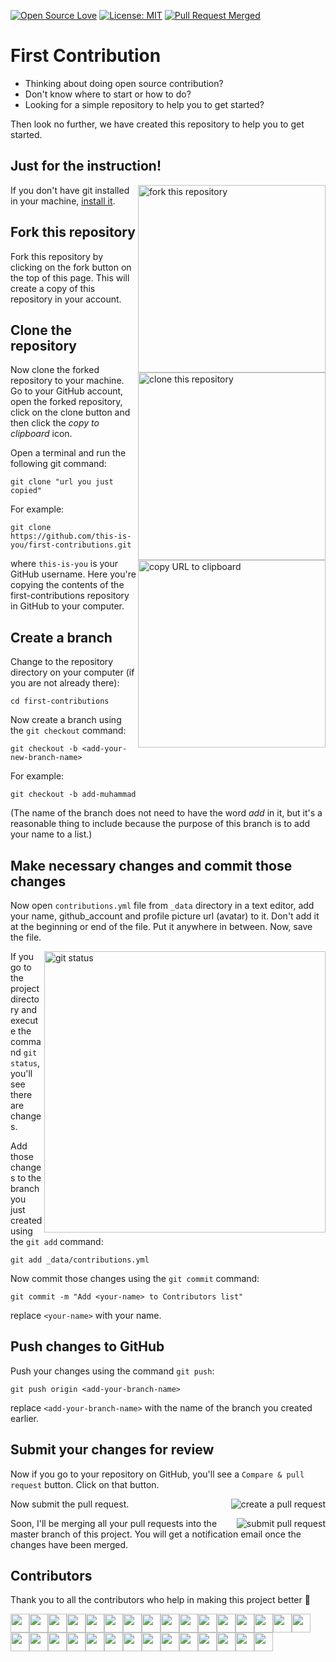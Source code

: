 [![Open Source Love](https://badges.frapsoft.com/os/v1/open-source.svg?v=103)](https://github.com/ellerbrock/open-source-badges/)
[![License: MIT](https://img.shields.io/badge/License-MIT-green.svg)](https://opensource.org/licenses/MIT)
[![Pull Request Merged](https://img.shields.io/github/issues-pr-closed/devncode/first-contributions)](https://github.com/devncode/first-contributions/pulls)

# First Contribution

- Thinking about doing open source contribution?
- Don't know where to start or how to do?
- Looking for a simple repository to help you to get started?

Then look no further, we have created this repository to help you to get started.

## Just for the instruction!

<img align="right" width="300" src="assets/fork.png" alt="fork this repository" />

If you don't have git installed in your machine, [install it](https://help.github.com/articles/set-up-git/).

## Fork this repository

Fork this repository by clicking on the fork button on the top of this page.
This will create a copy of this repository in your account.

## Clone the repository

<img align="right" width="300" src="assets/clone.png" alt="clone this repository" />

Now clone the forked repository to your machine. Go to your GitHub account, open the forked repository, click on the clone button and then click the _copy to clipboard_ icon.

Open a terminal and run the following git command:

```
git clone "url you just copied"
```

<img align="right" width="300" src="assets/copy-to-clipboard.png" alt="copy URL to clipboard" />

For example:

```
git clone https://github.com/this-is-you/first-contributions.git
```

where `this-is-you` is your GitHub username. Here you're copying the contents of the first-contributions repository in GitHub to your computer.

## Create a branch

Change to the repository directory on your computer (if you are not already there):

```
cd first-contributions
```

Now create a branch using the `git checkout` command:

```
git checkout -b <add-your-new-branch-name>
```

For example:

```
git checkout -b add-muhammad
```

(The name of the branch does not need to have the word _add_ in it, but it's a reasonable thing to include because the purpose of this branch is to add your name to a list.)

## Make necessary changes and commit those changes

Now open `contributions.yml` file from `_data` directory in a text editor, add your name, github_account and profile picture url (avatar) to it. Don't add it at the beginning or end of the file. Put it anywhere in between. Now, save the file.

<img align="right" width="450" src="assets/git-status.png" alt="git status" />

If you go to the project directory and execute the command `git status`, you'll see there are changes.

Add those changes to the branch you just created using the `git add` command:

```
git add _data/contributions.yml
```

Now commit those changes using the `git commit` command:

```
git commit -m "Add <your-name> to Contributors list"
```

replace `<your-name>` with your name.

## Push changes to GitHub

Push your changes using the command `git push`:

```
git push origin <add-your-branch-name>
```

replace `<add-your-branch-name>` with the name of the branch you created earlier.

## Submit your changes for review

Now if you go to your repository on GitHub, you'll see a `Compare & pull request` button. Click on that button.

<img style="float: right;" src="assets/compare-and-pull.png" alt="create a pull request" />

Now submit the pull request.

<img style="float: right;" src="assets/submit-pull-request.png" alt="submit pull request" />

Soon, I'll be merging all your pull requests into the master branch of this project. You will get a notification email once the changes have been merged.

## Contributors

Thank you to all the contributors who help in making this project better :raised_hands:

<a href="https://github.com/smkamranqadri"><img src="https://github.com/smkamranqadri.png" width="30" /></a><a href="https://github.com/Mohammad-Quanit"><img src="https://github.com/Mohammad-Quanit.png" width="30" /></a><a href="https://github.com/Shahid0343"><img src="https://github.com/Shahid0343.png" width="30" /></a><a href="https://github.com/rehan-sattar"><img src="https://github.com/rehan-sattar.png" width="30" /></a><a href="https://github.com/hasanabid992"><img src="https://github.com/hasanabid992.png" width="30" /></a><a href="https://github.com/aliasgharkarani"><img src="https://github.com/aliasgharkarani.png" width="30" /></a><a href="https://github.com/GhulamMustufa"><img src="https://github.com/GhulamMustufa.png" width="30" /></a><a href="https://github.com/iqbaltrainer"><img src="https://github.com/iqbaltrainer.png" width="30" /></a><a href="https://github.com/NomanGul"><img src="https://github.com/NomanGul.png" width="30" /></a><a href="https://github.com/128bhakti"><img src="https://github.com/128bhakti.png" width="30" /></a><a href="https://github.com/agungjsp"><img src="https://github.com/agungjsp.png" width="30" /></a><a href="https://github.com/AleeSeydoux"><img src="https://github.com/AleeSeydoux.png" width="30" /></a><a href="https://github.com/AliTechGeek52"><img src="https://github.com/AliTechGeek52.png" width="30" /></a><a href="https://github.com/Camiila23"><img src="https://github.com/Camiila23.png" width="30" /></a><a href="https://github.com/donycisneros"><img src="https://github.com/donycisneros.png" width="30" /></a><a href="https://github.com/Huzaifaahmed20"><img src="https://github.com/Huzaifaahmed20.png" width="30" /></a><a href="https://github.com/Johan-Ng"><img src="https://github.com/Johan-Ng.png" width="30" /></a><a href="https://github.com/kimberleejohnson"><img src="https://github.com/kimberleejohnson.png" width="30" /></a><a href="https://github.com/RandomChikbum"><img src="https://github.com/RandomChikbum.png" width="30" /></a><a href="https://github.com/LalitKushwah"><img src="https://github.com/LalitKushwah.png" width="30" /></a><a href="https://github.com/paidegua"><img src="https://github.com/paidegua.png" width="30" /></a><a href="https://github.com/Valeyard1"><img src="https://github.com/Valeyard1.png" width="30" /></a><a href="https://github.com/mateohoxha"><img src="https://github.com/mateohoxha.png" width="30" /></a><a href="https://github.com/mathcale"><img src="https://github.com/mathcale.png" width="30" /></a><a href="https://github.com/mehakg867"><img src="https://github.com/mehakg867.png" width="30" /></a><a href="https://github.com/muhammadahad96"><img src="https://github.com/muhammadahad96.png" width="30" /></a><a href="https://github.com/PaulaAsto"><img src="https://github.com/PaulaAsto.png" width="30" /></a><a href="https://github.com/pataar"><img src="https://github.com/pataar.png" width="30" /></a><a href="https://github.com/Rangkynsai"><img src="https://github.com/Rangkynsai.png" width="30" /></a><a href="https://github.com/JustTalDevelops"><img src="https://github.com/JustTalDevelops.png" width="30" /></a>